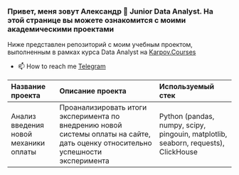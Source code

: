 ### Привет, меня зовут Александр 👋 Junior Data Analyst. На этой странице вы можете ознакомится с моими академическими проектами
Ниже представлен репозиторий с моим учебным проектом, выполненным в рамках курса Data Analyst на [Karpov.Courses](https://karpov.courses/)

- 📫 How to reach me [Telegram](https://t.me/quentinquarantino)

Название проекта | 	Описание проекта | 	Используемый стек
:----|:----------|:--------
Анализ введения новой механики оплаты | Проанализировать итоги эксперимента по внедрению новой системы оплаты на сайте, дать оценку относительно успешности эксперимента | Python (pandas, numpy, scipy, pingouin, matplotlib, seaborn, requests), ClickHouse
<!---
alexandr111zzz/alexandr111zzz is a ✨ special ✨ repository because its `README.md` (this file) appears on your GitHub profile.
You can click the Preview link to take a look at your changes.
--->

